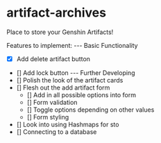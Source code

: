 # artifact-archives
Place to store your Genshin Artifacts!

Features to implement:
--- Basic Functionality
- [x] Add delete artifact button
- [] Add lock button
--- Further Developing
- [] Polish the look of the artifact cards
- [] Flesh out the add artifact form
    - [] Add in all possible options into form
    - [] Form validation
    - [] Toggle options depending on other values
    - [] Form styling
- [] Look into using Hashmaps for sto
- [] Connecting to a database

